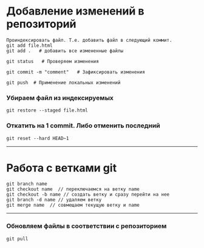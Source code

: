 # Добавление изменений в репозиторий
    Проиндексировать файл. Т.е. добавить файл в следующий коммит.
    git add file.html 
    git add .   # добавить все измененные файлы
    
    git status   # Проверяем изменения
    
    git commit -m "comment"   # Зафиксировать изменения
    
    git push  # Применение локальных изменений
    
### Убираем файл из индексируемых
    git restore --staged file.html     
    
### Откатить на 1 commit. Либо отменить последний
    git reset --hard HEAD~1  
--------------------------------------

# Работа с ветками git
    git branch name  
    git checkout name  // переключаемся на ветку name
    git checkout -b name // создать ветку и сразу перейти на нее 
    git branch -d name // удаляем ветку
    git merge name  // совмещаем текущую ветку и name
-------------------------------------- 

### Обновляем файлы в соответствии с репозиторием 
    git pull 
